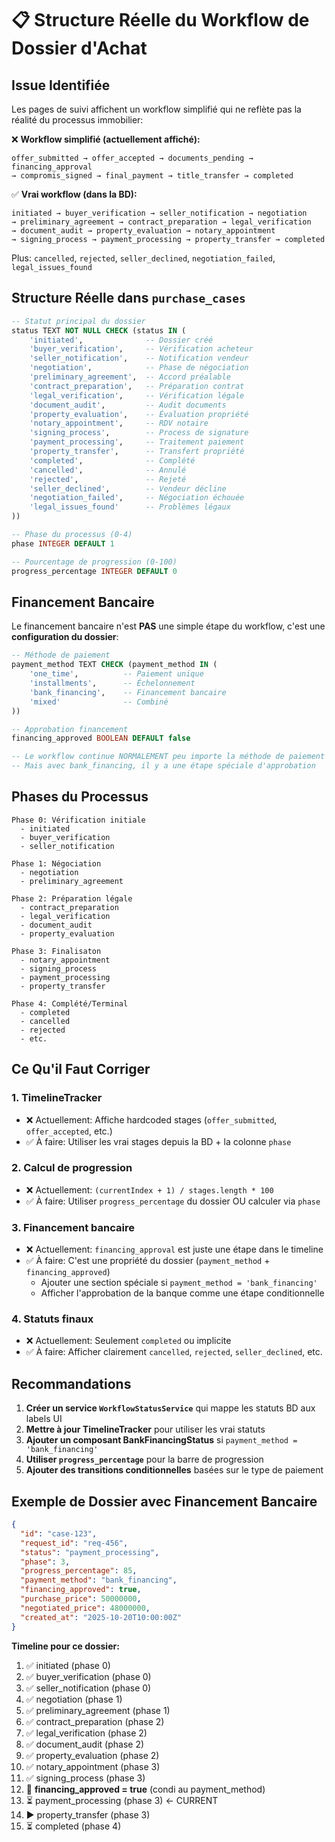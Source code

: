 # 📋 Structure Réelle du Workflow de Dossier d'Achat

## Issue Identifiée

Les pages de suivi affichent un workflow simplifié qui ne reflète pas la réalité du processus immobilier:

❌ **Workflow simplifié (actuellement affiché):**
```
offer_submitted → offer_accepted → documents_pending → financing_approval 
→ compromis_signed → final_payment → title_transfer → completed
```

✅ **Vrai workflow (dans la BD):**
```
initiated → buyer_verification → seller_notification → negotiation 
→ preliminary_agreement → contract_preparation → legal_verification 
→ document_audit → property_evaluation → notary_appointment 
→ signing_process → payment_processing → property_transfer → completed
```

Plus: `cancelled`, `rejected`, `seller_declined`, `negotiation_failed`, `legal_issues_found`

## Structure Réelle dans `purchase_cases`

```sql
-- Statut principal du dossier
status TEXT NOT NULL CHECK (status IN (
    'initiated',              -- Dossier créé
    'buyer_verification',     -- Vérification acheteur
    'seller_notification',    -- Notification vendeur
    'negotiation',            -- Phase de négociation
    'preliminary_agreement',  -- Accord préalable
    'contract_preparation',   -- Préparation contrat
    'legal_verification',     -- Vérification légale
    'document_audit',         -- Audit documents
    'property_evaluation',    -- Évaluation propriété
    'notary_appointment',     -- RDV notaire
    'signing_process',        -- Process de signature
    'payment_processing',     -- Traitement paiement
    'property_transfer',      -- Transfert propriété
    'completed',              -- Complété
    'cancelled',              -- Annulé
    'rejected',               -- Rejeté
    'seller_declined',        -- Vendeur décline
    'negotiation_failed',     -- Négociation échouée
    'legal_issues_found'      -- Problèmes légaux
))

-- Phase du processus (0-4)
phase INTEGER DEFAULT 1

-- Pourcentage de progression (0-100)
progress_percentage INTEGER DEFAULT 0
```

## Financement Bancaire

Le financement bancaire n'est **PAS** une simple étape du workflow, c'est une **configuration du dossier**:

```sql
-- Méthode de paiement
payment_method TEXT CHECK (payment_method IN (
    'one_time',          -- Paiement unique
    'installments',      -- Échelonnement
    'bank_financing',    -- Financement bancaire
    'mixed'              -- Combiné
))

-- Approbation financement
financing_approved BOOLEAN DEFAULT false

-- Le workflow continue NORMALEMENT peu importe la méthode de paiement
-- Mais avec bank_financing, il y a une étape spéciale d'approbation
```

## Phases du Processus

```
Phase 0: Vérification initiale
  - initiated
  - buyer_verification
  - seller_notification

Phase 1: Négociation
  - negotiation
  - preliminary_agreement

Phase 2: Préparation légale
  - contract_preparation
  - legal_verification
  - document_audit
  - property_evaluation

Phase 3: Finalisaton
  - notary_appointment
  - signing_process
  - payment_processing
  - property_transfer

Phase 4: Complété/Terminal
  - completed
  - cancelled
  - rejected
  - etc.
```

## Ce Qu'il Faut Corriger

### 1. **TimelineTracker** 
- ❌ Actuellement: Affiche hardcoded stages (`offer_submitted`, `offer_accepted`, etc.)
- ✅ À faire: Utiliser les vrai stages depuis la BD + la colonne `phase`

### 2. **Calcul de progression**
- ❌ Actuellement: `(currentIndex + 1) / stages.length * 100`
- ✅ À faire: Utiliser `progress_percentage` du dossier OU calculer via `phase`

### 3. **Financement bancaire**
- ❌ Actuellement: `financing_approval` est juste une étape dans le timeline
- ✅ À faire: C'est une propriété du dossier (`payment_method` + `financing_approved`)
  - Ajouter une section spéciale si `payment_method = 'bank_financing'`
  - Afficher l'approbation de la banque comme une étape conditionnelle

### 4. **Statuts finaux**
- ❌ Actuellement: Seulement `completed` ou implicite
- ✅ À faire: Afficher clairement `cancelled`, `rejected`, `seller_declined`, etc.

## Recommandations

1. **Créer un service `WorkflowStatusService`** qui mappe les statuts BD aux labels UI
2. **Mettre à jour TimelineTracker** pour utiliser les vrai statuts
3. **Ajouter un composant BankFinancingStatus** si `payment_method = 'bank_financing'`
4. **Utiliser `progress_percentage`** pour la barre de progression
5. **Ajouter des transitions conditionnelles** basées sur le type de paiement

## Exemple de Dossier avec Financement Bancaire

```json
{
  "id": "case-123",
  "request_id": "req-456",
  "status": "payment_processing",
  "phase": 3,
  "progress_percentage": 85,
  "payment_method": "bank_financing",
  "financing_approved": true,
  "purchase_price": 50000000,
  "negotiated_price": 48000000,
  "created_at": "2025-10-20T10:00:00Z"
}
```

**Timeline pour ce dossier:**
1. ✅ initiated (phase 0)
2. ✅ buyer_verification (phase 0)
3. ✅ seller_notification (phase 0)
4. ✅ negotiation (phase 1)
5. ✅ preliminary_agreement (phase 1)
6. ✅ contract_preparation (phase 2)
7. ✅ legal_verification (phase 2)
8. ✅ document_audit (phase 2)
9. ✅ property_evaluation (phase 2)
10. ✅ notary_appointment (phase 3)
11. ✅ signing_process (phase 3)
12. 🏦 **financing_approved = true** (condi au payment_method)
13. ⏳ payment_processing (phase 3) ← CURRENT
14. ▶️ property_transfer (phase 3)
15. ⏳ completed (phase 4)

